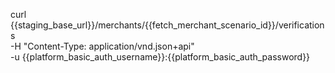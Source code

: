 curl {{staging_base_url}}/merchants/{{fetch_merchant_scenario_id}}/verifications \
    -H "Content-Type: application/vnd.json+api" \
    -u  {{platform_basic_auth_username}}:{{platform_basic_auth_password}} 
